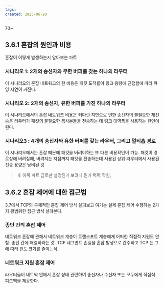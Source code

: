 ```yaml
---
tags: 
created: 2025-08-20
---
```

70~

## 3.6.1 혼잡의 원인과 비용
혼잡이 어떻게 발생하는지 알아보는 파트
### 시나리오 1: 2개의 송신자와 무한 버퍼를 갖는 하나의 라우터
이 시나리오의 혼잡 네트워크의 한 비용은 패킷 도착률이 링크 용량에 근접함에 따라 큐잉 지연이 커진다.
### 시나리오 2: 2개의 송신자, 유한 버퍼를 가진 하나의 라우터
이 시나리오에서의 혼잡 네트워크 비용은 커다란 지연으로 인한 송신자의 불필요한 재전송은 라우터가 패킷의 불필요한 복사본들을 전송하는 데 링크 대역폭을 사용하는 원인이 된다.
### 시나리오3 : 4개의 송신자와 유한 버퍼를 갖는 라우터, 그리고 멀티홉 경로

이 시나리오에서는 혼잡 때문에 패킷을 버려야하는 또 다른 비용확인이 가능. 패킷이 경로상에 버려질때, 버려지는 지점까지 패킷을 전송하는데 사용된 상위 라우터에서 사용된 전송 용량은 낭비된 것.

> 후 이쪽 파트 글로만 설명된거 보려니 뭔가 턱턱 막힘;
## 3.6.2 혼잡 제어에 대한 접근법
3.7에서 TCP의 구체적인 혼잡 제어 방식 살펴보고 여기는 실제 혼잡 제어 수행하는 2가지 광범위한 접근 방식 살펴본다.

### 종단 간의 혼잡 제어
네트워크 혼잡에 관해서 네트워크 걔층이 트랜스포트 걔층에게 어떠한 직접적 지원도 안함. 종단 간에 해결하라는 것. TCP 세그먼트 손실을 혼잡 발생으로 간주하고 TCP 는 그에 따라 윈도 크기를 줄이는식.
### 네트워크 지원 혼잡 제어
라우터들이 네트웍 안에서 혼잡 상태 관련하여 송신자나 수신자 또는 모두에게 직접적 피드백을 제공한다.